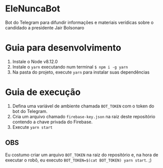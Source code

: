 # EleNuncaBot
Bot do Telegram para difundir informações e materiais verídicas sobre o candidado a presidente Jair Bolsonaro


# Guia para desenvolvimento

1. Instale o Node v8.12.0
2. Instale o `yarn` executando num terminal `$ npm i -g yarn`
3. Na pasta do projeto, execute `yarn` para instalar suas dependências

# Guia de execução

1. Defina uma variável de ambiente chamada `BOT_TOKEN` com o token do bot do Telegram.
2. Cria um arquivo chamado `firebase-key.json` na raiz deste repositório contendo a chave privada do Firebase.
3. Execute `yarn start`

## OBS

Eu costumo criar um arquivo `BOT_TOKEN` na raiz do repositório e, na hora de executar o robô, eu executo `BOT_TOKEN=$(cat BOT_TOKEN) yarn start`. ;)